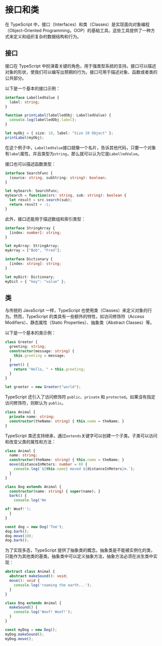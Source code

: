 # 接口和类

在 TypeScript 中，接口（Interfaces）和类（Classes）是实现面向对象编程（Object-Oriented Programming，OOP）的基础工具。这些工具提供了一种方式来定义和组织复杂的数据结构和行为。

## 接口

接口在 TypeScript 中扮演着关键的角色，用于强类型系统的支持。接口可以描述对象的形状，使我们可以编写出预期的行为。接口可用于描述对象、函数或者类的公共部分。

以下是一个基本的接口示例：

```typescript
interface LabelledValue {
  label: string;
}

function printLabel(labelledObj: LabelledValue) {
  console.log(labelledObj.label);
}

let myObj = { size: 10, label: "Size 10 Object" };
printLabel(myObj);
```

在这个例子中，`LabelledValue`接口就像一个名片，告诉其他代码，只要一个对象有`label`属性，并且类型为`string`，那么就可以认为它是`LabelledValue`。

接口也可以描述函数类型：

```typescript
interface SearchFunc {
  (source: string, subString: string): boolean;
}

let mySearch: SearchFunc;
mySearch = function(src: string, sub: string): boolean {
  let result = src.search(sub);
  return result > -1;
}
```

此外，接口还能用于描述数组和索引类型：

```typescript
interface StringArray {
  [index: number]: string;
}

let myArray: StringArray;
myArray = ["Bob", "Fred"];

interface Dictionary {
  [index: string]: string;
}

let myDict: Dictionary;
myDict = { "key": "value" };
```

## 类

与传统的 JavaScript 一样，TypeScript 也使用类（Classes）来定义对象的行为。然而，TypeScript 的类具有一些额外的特性，如访问修饰符（Access Modifiers）、静态属性（Static Properties）、抽象类（Abstract Classes）等。

以下是一个基本的类示例：

```typescript
class Greeter {
  greeting: string;
  constructor(message: string) {
    this.greeting = message;
  }
  greet() {
    return "Hello, " + this.greeting;
  }
}

let greeter = new Greeter("world");
```

TypeScript 还引入了访问修饰符 `public`、`private` 和 `protected`。如果没有指定访问修饰符，则默认为 `public`。

```typescript
class Animal {
  private name: string;
  constructor(theName: string) { this.name = theName; }
}
```

TypeScript 类还支持继承，通过`extends`关键字可以创建一个子类。子类可以访问和改变父类的属性和方法：

```typescript
class Animal {
  name: string;
  constructor(theName: string) { this.name = theName; }
  move(distanceInMeters: number = 0) {
    console.log(`${this.name} moved ${distanceInMeters}m.`);
  }
}

class Dog extends Animal {
  constructor(name: string) { super(name); }
  bark() {
    console.log('Wo

of! Woof!');
  }
}

const dog = new Dog('Tom');
dog.bark();
dog.move(10);
dog.bark();
```

为了实现多态，TypeScript 提供了抽象类的概念。抽象类是不能被实例化的类，只能作为其他类的基类。抽象类中可以定义抽象方法，抽象方法必须在派生类中实现：

```typescript
abstract class Animal {
  abstract makeSound(): void;
  move(): void {
    console.log('roaming the earth...');
  }
}

class Dog extends Animal {
  makeSound() {
    console.log('Woof! Woof!');
  }
}

const myDog = new Dog();
myDog.makeSound();
myDog.move();
```